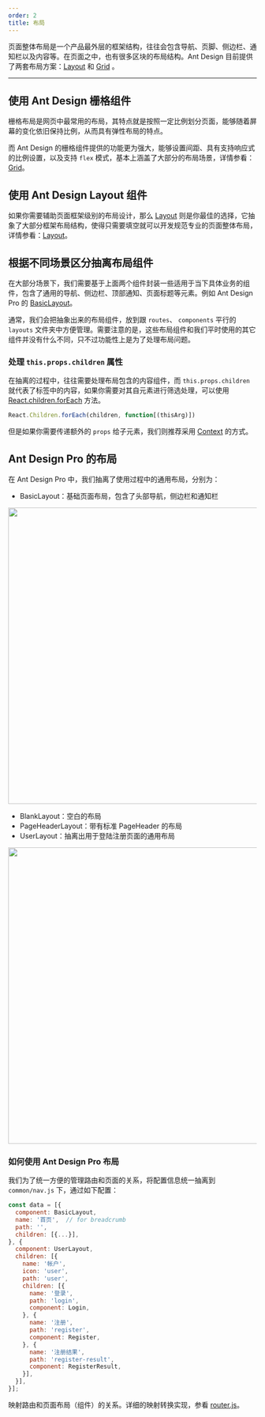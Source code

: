 ```yaml
---
order: 2
title: 布局
---
```


页面整体布局是一个产品最外层的框架结构，往往会包含导航、页脚、侧边栏、通知栏以及内容等。在页面之中，也有很多区块的布局结构。Ant Design 目前提供了两套布局方案：[Layout](https://ant.design/components/layout/) 和 [Grid](https://ant.design/components/grid/) 。


---

## 使用 Ant Design 栅格组件 

栅格布局是网页中最常用的布局，其特点就是按照一定比例划分页面，能够随着屏幕的变化依旧保持比例，从而具有弹性布局的特点。

而 Ant Design 的栅格组件提供的功能更为强大，能够设置间距、具有支持响应式的比例设置，以及支持 `flex` 模式，基本上涵盖了大部分的布局场景，详情参看：[Grid](https://ant.design/components/grid/)。

## 使用 Ant Design Layout 组件 

如果你需要辅助页面框架级别的布局设计，那么 [Layout](https://ant.design/components/layout/) 则是你最佳的选择，它抽象了大部分框架布局结构，使得只需要填空就可以开发规范专业的页面整体布局，详情参看：[Layout](https://ant.design/components/layout/)。

## 根据不同场景区分抽离布局组件

在大部分场景下，我们需要基于上面两个组件封装一些适用于当下具体业务的组件，包含了通用的导航、侧边栏、顶部通知、页面标题等元素。例如 Ant Design Pro 的 [BasicLayout](https://github.com/ant-design/test2/blob/master/src/layouts/BasicLayout.js)。

通常，我们会把抽象出来的布局组件，放到跟 `routes`、 `components` 平行的 `layouts` 文件夹中方便管理。需要注意的是，这些布局组件和我们平时使用的其它组件并没有什么不同，只不过功能性上是为了处理布局问题。

### 处理 `this.props.children` 属性

在抽离的过程中，往往需要处理布局包含的内容组件，而 `this.props.children` 就代表了标签中的内容，如果你需要对其自元素进行筛选处理，可以使用 [React.children.forEach](https://facebook.github.io/react/docs/react-api.html#react.children.map) 方法。

```jsx
React.Children.forEach(children, function[(thisArg)])
```

但是如果你需要传递额外的 `props` 给子元素，我们则推荐采用 [Context](https://facebook.github.io/react/docs/context.html) 的方式。

## Ant Design Pro 的布局

在 Ant Design Pro 中，我们抽离了使用过程中的通用布局，分别为：

- BasicLayout：基础页面布局，包含了头部导航，侧边栏和通知栏

<img src="https://gw.alipayobjects.com/zos/rmsportal/OmqkhYKhDFosRatrJgjx.png" width="600" />

- BlankLayout：空白的布局
- PageHeaderLayout：带有标准 PageHeader 的布局
- UserLayout：抽离出用于登陆注册页面的通用布局

<img src="https://gw.alipayobjects.com/zos/rmsportal/ddqzmJcpDCDIktgqWlox.png" width="600" />

### 如何使用 Ant Design Pro 布局

我们为了统一方便的管理路由和页面的关系，将配置信息统一抽离到 `common/nav.js` 下，通过如下配置：

```jsx
const data = [{
  component: BasicLayout,
  name: '首页',  // for breadcrumb
  path: '',
  children: [{...}],
}, {
  component: UserLayout,
  children: [{
    name: '帐户',
    icon: 'user',
    path: 'user',
    children: [{
      name: '登录',
      path: 'login',
      component: Login,
    }, {
      name: '注册',
      path: 'register',
      component: Register,
    }, {
      name: '注册结果',
      path: 'register-result',
      component: RegisterResult,
    }],
  }],
}];
```

映射路由和页面布局（组件）的关系。详细的映射转换实现，参看 [router.js](https://github.com/ant-design/test2/blob/master/src/router.js)。

